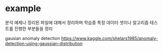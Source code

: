 # example

분석 예제나 정리된 파일에 대해서 정리하며 학습중 
특정 데이터 셋이나 알고리즘 테스트를 진행한 부분들을 정리


gausian anomaly detection
https://www.kaggle.com/shelars1985/anomaly-detection-using-gaussian-distribution


